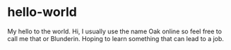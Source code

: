# hello-world
My hello to the world.
Hi, I usually use the name Oak online so feel free to call me that or Blunderin. Hoping to learn something that can lead to a job. 
